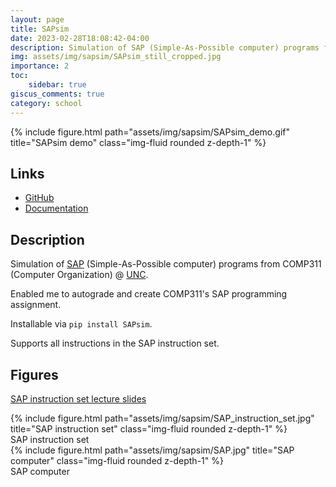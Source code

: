 ```yaml
---
layout: page
title: SAPsim
date: 2023-02-28T18:08:42-04:00
description: Simulation of SAP (Simple-As-Possible computer) programs from COMP311 @ UNC. Enabled me to autograde and create COMP 311's SAP programming assignment.
img: assets/img/sapsim/SAPsim_still_cropped.jpg
importance: 2
toc:
    sidebar: true
giscus_comments: true
category: school
---
```


<div class="row">
    <div class="col-sm mt-3 mt-md-0">
        {% include figure.html path="assets/img/sapsim/SAPsim_demo.gif" title="SAPsim demo" class="img-fluid rounded z-depth-1" %}
    </div>
</div>

## Links

* [GitHub](https://github.com/jesse-wei/SAPsim)
* [Documentation](https://sapsim.readthedocs.io)

## Description

Simulation of [SAP](#figures) (Simple-As-Possible computer) programs from COMP311 (Computer Organization) @ [UNC](https://unc.edu).

Enabled me to autograde and create COMP311's SAP programming assignment.

Installable via `pip install SAPsim`.

Supports all instructions in the SAP instruction set.

## Figures

[SAP instruction set lecture slides](https://drive.google.com/file/d/1KxM6ov_dZCmehTCQkk0SMgzqG42s7reW/view?usp=share_link)

<div class="row">
    <div class="col-sm mt-3 mt-md-0">
        {% include figure.html path="assets/img/sapsim/SAP_instruction_set.jpg" title="SAP instruction set" class="img-fluid rounded z-depth-1" %}
    </div>
</div>

<div class="caption">
SAP instruction set
</div>

<div class="row">
    <div class="col-sm mt-3 mt-md-0">
        {% include figure.html path="assets/img/sapsim/SAP.jpg" title="SAP computer" class="img-fluid rounded z-depth-1" %}
    </div>
</div>

<div class="caption">SAP computer</div>

